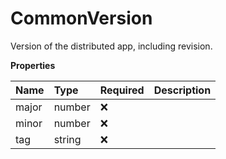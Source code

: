 # CommonVersion

Version of the distributed app, including revision.

**Properties**

| Name  | Type   | Required | Description |
| :---- | :----- | :------- | :---------- |
| major | number | ❌       |             |
| minor | number | ❌       |             |
| tag   | string | ❌       |             |

<!-- This file was generated by liblab | https://liblab.com/ -->

